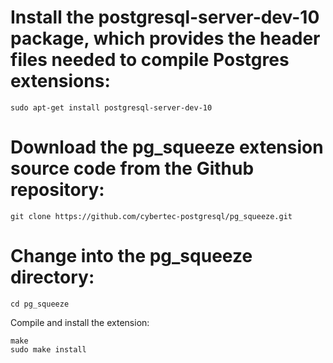 # Install the postgresql-server-dev-10 package, which provides the header files needed to compile Postgres extensions:

```
sudo apt-get install postgresql-server-dev-10
```

# Download the pg_squeeze extension source code from the Github repository:

```
git clone https://github.com/cybertec-postgresql/pg_squeeze.git
```

# Change into the pg_squeeze directory:
```
cd pg_squeeze
```

Compile and install the extension:
```
make
sudo make install
```
